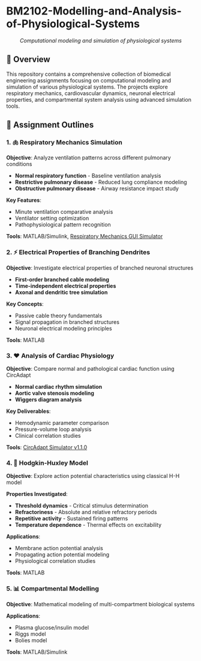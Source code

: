 # BM2102-Modelling-and-Analysis-of-Physiological-Systems


<div align="center">

*Computational modeling and simulation of physiological systems*

</div>

## 📖 Overview

This repository contains a comprehensive collection of biomedical engineering assignments focusing on computational modeling and simulation of various physiological systems. The projects explore respiratory mechanics, cardiovascular dynamics, neuronal electrical properties, and compartmental system analysis using advanced simulation tools.

## 🔬 Assignment Outlines

### 1. 🫁 Respiratory Mechanics Simulation
**Objective**: Analyze ventilation patterns across different pulmonary conditions

- **Normal respiratory function** - Baseline ventilation analysis
- **Restrictive pulmonary disease** - Reduced lung compliance modeling
- **Obstructive pulmonary disease** - Airway resistance impact study

**Key Features**:
- Minute ventilation comparative analysis
- Ventilator setting optimization
- Pathophysiological pattern recognition

**Tools**: MATLAB/Simulink, [Respiratory Mechanics GUI Simulator](https://www.mathworks.com/matlabcentral/fileexchange/75335-simulation-of-respiratory-mechanics-on-simulink-with-gui)

### 2. ⚡ Electrical Properties of Branching Dendrites
**Objective**: Investigate electrical properties of branched neuronal structures

- **First-order branched cable modeling**
- **Time-independent electrical properties**
- **Axonal and dendritic tree simulation**

**Key Concepts**:
- Passive cable theory fundamentals
- Signal propagation in branched structures
- Neuronal electrical modeling principles

**Tools**: MATLAB 

### 3. ❤️ Analysis of Cardiac Physiology
**Objective**: Compare normal and pathological cardiac function using CircAdapt

- **Normal cardiac rhythm simulation**
- **Aortic valve stenosis modeling**
- **Wiggers diagram analysis**

**Key Deliverables**:
- Hemodynamic parameter comparison
- Pressure-volume loop analysis
- Clinical correlation studies

**Tools**: [CircAdapt Simulator v1.1.0](https://www.circadapt.org/download-links/)

### 4. 🧠 Hodgkin-Huxley Model
**Objective**: Explore action potential characteristics using classical H-H model

**Properties Investigated**:
- **Threshold dynamics** - Critical stimulus determination
- **Refractoriness** - Absolute and relative refractory periods
- **Repetitive activity** - Sustained firing patterns
- **Temperature dependence** - Thermal effects on excitability

**Applications**:
- Membrane action potential analysis
- Propagating action potential modeling
- Physiological correlation studies

**Tools**: MATLAB 

### 5. 📊 Compartmental Modelling
**Objective**: Mathematical modeling of multi-compartment biological systems

**Applications**:
- Plasma glucose/insulin model
- Riggs model
- Bolies model

**Tools**: MATLAB/Simulink


